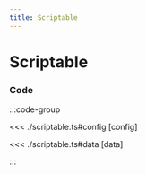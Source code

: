 ```yaml
---
title: Scriptable
---
```


# Scriptable

<script setup>
import {config} from './scriptable';
</script>

<Chart
  :type="config.type"
  :options="config.options"
  :data="config.data"
/>

### Code

:::code-group

<<< ./scriptable.ts#config [config]

<<< ./scriptable.ts#data [data]

:::
